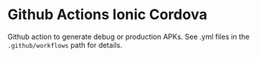 # Github Actions Ionic Cordova

Github action to generate debug or production APKs. See .yml files in the `.github/workflows` path for details.